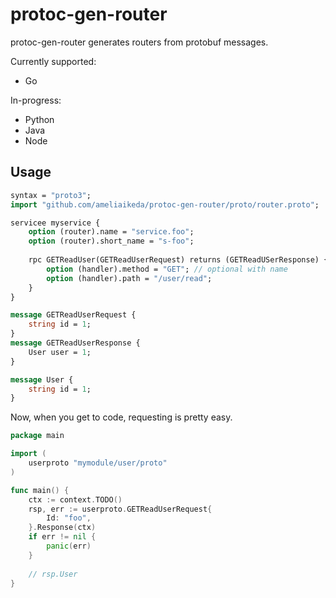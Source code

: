 # protoc-gen-router

protoc-gen-router generates routers from protobuf messages.

Currently supported:

- Go

In-progress:

- Python
- Java
- Node

## Usage

```protobuf
syntax = "proto3";
import "github.com/ameliaikeda/protoc-gen-router/proto/router.proto";

servicee myservice {
    option (router).name = "service.foo";
    option (router).short_name = "s-foo";
    
    rpc GETReadUser(GETReadUserRequest) returns (GETReadUSerResponse) {
        option (handler).method = "GET"; // optional with name
        option (handler).path = "/user/read";
    }
}

message GETReadUserRequest {
    string id = 1;
}
message GETReadUserResponse {
    User user = 1;
}

message User {
    string id = 1;
}
```

Now, when you get to code, requesting is pretty easy.

```go
package main

import (
	userproto "mymodule/user/proto"
)

func main() {
	ctx := context.TODO()
    rsp, err := userproto.GETReadUserRequest{
    	Id: "foo",
    }.Response(ctx)
    if err != nil {
    	panic(err)
    }
    
    // rsp.User
}
```